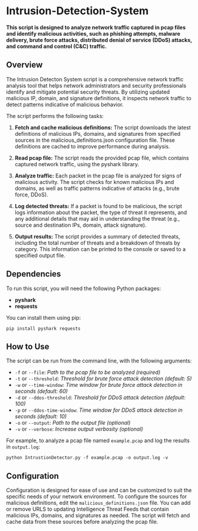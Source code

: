 # Intrusion-Detection-System

**This script is designed to analyze network traffic captured in pcap files and identify malicious activities, such as phishing attempts, malware delivery, brute force attacks, distributed denial of service (DDoS) attacks, and command and control (C&C) traffic.**

## Overview

The Intrusion Detecton System script is a comprehensive network traffic analysis tool that helps network administrators and security professionals identify and mitigate potential security threats. By utilizing updated malicious IP, domain, and signature definitions, it inspects network traffic to detect patterns indicative of malicious behavior.

The script performs the following tasks:

1. **Fetch and cache malicious definitions:** The script downloads the latest definitions of malicious IPs, domains, and signatures from specified sources in the malicious_definitions.json configuration file. These definitions are cached to improve performance during analysis.

2. **Read pcap file:** The script reads the provided pcap file, which contains captured network traffic, using the pyshark library.

3. **Analyze traffic:** Each packet in the pcap file is analyzed for signs of malicious activity. The script checks for known malicious IPs and domains, as well as traffic patterns indicative of attacks (e.g., brute force, DDoS).

4. **Log detected threats:** If a packet is found to be malicious, the script logs information about the packet, the type of threat it represents, and any additional details that may aid in understanding the threat (e.g., source and destination IPs, domain, attack signature).

5. **Output results:** The script provides a summary of detected threats, including the total number of threats and a breakdown of threats by category. This information can be printed to the console or saved to a specified output file.

## Dependencies
To run this script, you will need the following Python packages:

- **pyshark**
- **requests**

You can install them using pip:

```console
pip install pyshark requests
```

## How to Use

The script can be run from the command line, with the following arguments:

- `-f` or `--file`: *Path to the pcap file to be analyzed (required)*
- `-t` or `--threshold`: *Threshold for brute force attack detection (default: 5)*
- `-w` or `--time-window`: *Time window for brute force attack detection in seconds (default: 60)*
- `-d` or `--ddos-threshold`: *Threshold for DDoS attack detection (default: 100)*
- `-p` or `--ddos-time-window`: *Time window for DDoS attack detection in seconds (default: 10)*
- `-o` or `--output`: *Path to the output file (optional)*
- `-v` or `--verbose`: *Increase output verbosity (optional)*

For example, to analyze a pcap file named `example.pcap` and log the results in `output.log`:

```console
python IntrustionDetector.py -f example.pcap -o output.log -v
```


## Configuration

Configuration is designed for ease of use and can be customized to suit the specific needs of your network environment. To configure the sources for malicious definitions, edit the `malicious_definitions.json` file. You can add or remove URLS to updating Intelligence Threat Feeds that contain malicious IPs, domains, and signatures as needed. The script will fetch and cache data from these sources before analyzing the pcap file.
